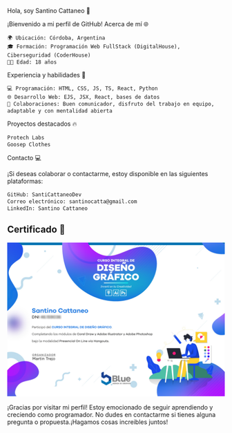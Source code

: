 Hola, soy Santino Cattaneo 👋

¡Bienvenido a mi perfil de GitHub!
Acerca de mí 🌐

    🌍 Ubicación: Córdoba, Argentina
    🎓 Formación: Programación Web FullStack (DigitalHouse), Ciberseguridad (CoderHouse)
    👨‍💻 Edad: 18 años

Experiencia y habilidades 🚀

    💻 Programación: HTML, CSS, JS, TS, React, Python
    🌐 Desarrollo Web: EJS, JSX, React, bases de datos
    👥 Colaboraciones: Buen comunicador, disfruto del trabajo en equipo, adaptable y con mentalidad abierta

Proyectos destacados 🔥

    Protech Labs
    Goosep Clothes

Contacto 💻

¡Si deseas colaborar o contactarme, estoy disponible en las siguientes plataformas:

    GitHub: SantiCattaneoDev
    Correo electrónico: santinocatta@gmail.com
    LinkedIn: Santino Cattaneo

## Certificado 🥇

<img src="certificadoSantino.png" alt="certificado de diseño">

¡Gracias por visitar mi perfil! Estoy emocionado de seguir aprendiendo y creciendo como programador. No dudes en contactarme si tienes alguna pregunta o propuesta.¡Hagamos cosas increibles juntos!


<!--
**SantiCattaneoDev/SantiCattaneoDev** is a ✨ _special_ ✨ repository because its `README.md` (this file) appears on your GitHub profile.

Here are some ideas to get you started:

- 🔭 I’m currently working on ...
- 🌱 I’m currently learning ...
- 👯 I’m looking to collaborate on ...
- 🤔 I’m looking for help with ...
- 💬 Ask me about ...
- 📫 How to reach me: ...
- 😄 Pronouns: ...
- ⚡ Fun fact: ...
-->
